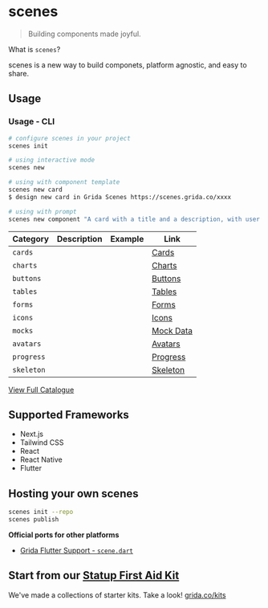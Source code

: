 # scenes

> Building components made joyful.

What is `scenes`?

scenes is a new way to build componets, platform agnostic, and easy to share.

## Usage

### Usage - CLI

```bash
# configure scenes in your project
scenes init

# using interactive mode
scenes new

# using with component template
scenes new card
$ design new card in Grida Scenes https://scenes.grida.co/xxxx

# using with prompt
scenes new component "A card with a title and a description, with user avatar"
```

| Category   | Description | Example | Link                                           |
| ---------- | ----------- | ------- | ---------------------------------------------- |
| `cards`    |             |         | [Cards](https://scenes.grida.co/c/cards)       |
| `charts`   |             |         | [Charts](https://scenes.grida.co/c/charts)     |
| `buttons`  |             |         | [Buttons](https://scenes.grida.co/c/buttons)   |
| `tables`   |             |         | [Tables](https://scenes.grida.co/c/charts)     |
| `forms`    |             |         | [Forms](https://scenes.grida.co/c/forms)       |
| `icons`    |             |         | [Icons](https://scenes.grida.co/c/icons)       |
| `mocks`    |             |         | [Mock Data](https://scenes.grida.co/c/mocks)   |
| `avatars`  |             |         | [Avatars](https://scenes.grida.co/c/avatars)   |
| `progress` |             |         | [Progress](https://scenes.grida.co/c/progress) |
| `skeleton` |             |         | [Skeleton](https://scenes.grida.co/c/skeleton) |

[View Full Catalogue](https://scenes.grida.co/c)

## Supported Frameworks

- Next.js
- Tailwind CSS
- React
- React Native
- Flutter

## Hosting your own scenes

```bash
scenes init --repo
scenes publish
```

**Official ports for other platforms**

- [Grida Flutter Support - `scene.dart`](https://github.com/gridaco/flutter)


## Start from our [Statup First Aid Kit](https://github.com/gridaco/kits)

We've made a collections of starter kits. Take a look! [grida.co/kits](https://grida.co/kits)
